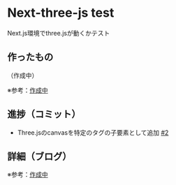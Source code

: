 # Next-three-js test

Next.js環境でthree.jsが動くかテスト

## 作ったもの

（作成中）

※参考：[作成中]()

## 進捗（コミット）

- Three.jsのcanvasを特定のタグの子要素として追加 [#2](https://github.com/ryo-i/next-three-js-test/issues/2)

## 詳細（ブログ）

※参考：[作成中]()